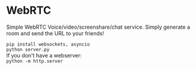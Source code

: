 # WebRTC  
  
Simple WebRTC Voice/video/screenshare/chat service. Simply generate a room and send the URL to your friends!  
  
`pip install websockets, asyncio`  
`python server.py`  
If you don't have a webserver:  
`python -m http.server`
